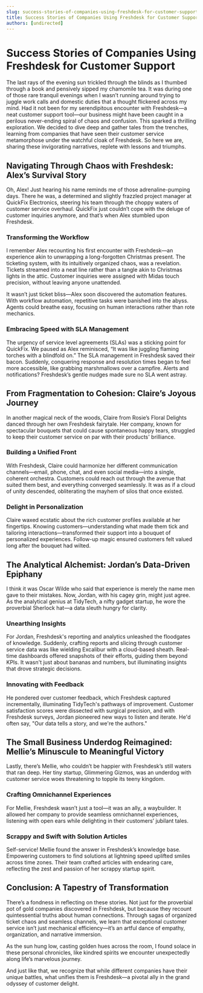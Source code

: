 ```yaml
---
slug: success-stories-of-companies-using-freshdesk-for-customer-support
title: Success Stories of Companies Using Freshdesk for Customer Support
authors: [undirected]
---
```



# Success Stories of Companies Using Freshdesk for Customer Support

The last rays of the evening sun trickled through the blinds as I thumbed through a book and pensively sipped my chamomile tea. It was during one of those rare tranquil evenings when I wasn’t running around trying to juggle work calls and domestic duties that a thought flickered across my mind. Had it not been for my serendipitous encounter with Freshdesk—a neat customer support tool—our business might have been caught in a perilous never-ending spiral of chaos and confusion. This sparked a thrilling exploration. We decided to dive deep and gather tales from the trenches, learning from companies that have seen their customer service metamorphose under the watchful cloak of Freshdesk. So here we are, sharing these invigorating narratives, replete with lessons and triumphs.

## Navigating Through Chaos with Freshdesk: Alex’s Survival Story

Oh, Alex! Just hearing his name reminds me of those adrenaline-pumping days. There he was, a determined and slightly frazzled project manager at QuickFix Electronics, steering his team through the choppy waters of customer service overhaul. QuickFix just couldn’t cope with the deluge of customer inquiries anymore, and that’s when Alex stumbled upon Freshdesk.

### Transforming the Workflow

I remember Alex recounting his first encounter with Freshdesk—an experience akin to unwrapping a long-forgotten Christmas present. The ticketing system, with its intuitively organized chaos, was a revelation. Tickets streamed into a neat line rather than a tangle akin to Christmas lights in the attic. Customer inquiries were assigned with Midas touch precision, without leaving anyone unattended.

It wasn’t just ticket bliss—Alex soon discovered the automation features. With workflow automation, repetitive tasks were banished into the abyss. Agents could breathe easy, focusing on human interactions rather than rote mechanics.

### Embracing Speed with SLA Management

The urgency of service level agreements (SLAs) was a sticking point for QuickFix. We paused as Alex reminisced, “It was like juggling flaming torches with a blindfold on.” The SLA management in Freshdesk saved their bacon. Suddenly, conquering response and resolution times began to feel more accessible, like grabbing marshmallows over a campfire. Alerts and notifications? Freshdesk’s gentle nudges made sure no SLA went astray.

## From Fragmentation to Cohesion: Claire’s Joyous Journey

In another magical neck of the woods, Claire from Rosie’s Floral Delights danced through her own Freshdesk fairytale. Her company, known for spectacular bouquets that could cause spontaneous happy tears, struggled to keep their customer service on par with their products' brilliance.

### Building a Unified Front

With Freshdesk, Claire could harmonize her different communication channels—email, phone, chat, and even social media—into a single, coherent orchestra. Customers could reach out through the avenue that suited them best, and everything converged seamlessly. It was as if a cloud of unity descended, obliterating the mayhem of silos that once existed.

### Delight in Personalization

Claire waxed ecstatic about the rich customer profiles available at her fingertips. Knowing customers—understanding what made them tick and tailoring interactions—transformed their support into a bouquet of personalized experiences. Follow-up magic ensured customers felt valued long after the bouquet had wilted.

## The Analytical Alchemist: Jordan’s Data-Driven Epiphany

I think it was Oscar Wilde who said that experience is merely the name men gave to their mistakes. Now, Jordan, with his cagey grin, might just agree. As the analytical genius at TidyTech, a nifty gadget startup, he wore the proverbial Sherlock hat—a data sleuth hungry for clarity.

### Unearthing Insights

For Jordan, Freshdesk's reporting and analytics unleashed the floodgates of knowledge. Suddenly, crafting reports and slicing through customer service data was like wielding Excalibur with a cloud-based sheath. Real-time dashboards offered snapshots of their efforts, guiding them beyond KPIs. It wasn't just about bananas and numbers, but illuminating insights that drove strategic decisions.

### Innovating with Feedback

He pondered over customer feedback, which Freshdesk captured incrementally, illuminating TidyTech's pathways of improvement. Customer satisfaction scores were dissected with surgical precision, and with Freshdesk surveys, Jordan pioneered new ways to listen and iterate. He'd often say, "Our data tells a story, and we're the authors."

## The Small Business Underdog Reimagined: Mellie’s Minuscule to Meaningful Victory

Lastly, there’s Mellie, who couldn’t be happier with Freshdesk’s still waters that ran deep. Her tiny startup, Glimmering Gizmos, was an underdog with customer service woes threatening to topple its teeny kingdom.

### Crafting Omnichannel Experiences

For Mellie, Freshdesk wasn’t just a tool—it was an ally, a waybuilder. It allowed her company to provide seamless omnichannel experiences, listening with open ears while delighting in their customers’ jubilant tales.

### Scrappy and Swift with Solution Articles

Self-service! Mellie found the answer in Freshdesk’s knowledge base. Empowering customers to find solutions at lightning speed uplifted smiles across time zones. Their team crafted articles with endearing care, reflecting the zest and passion of her scrappy startup spirit.

## Conclusion: A Tapestry of Transformation

There’s a fondness in reflecting on these stories. Not just for the proverbial pot of gold companies discovered in Freshdesk, but because they recount quintessential truths about human connections. Through sagas of organized ticket chaos and seamless channels, we learn that exceptional customer service isn’t just mechanical efficiency—it’s an artful dance of empathy, organization, and narrative immersion.

As the sun hung low, casting golden hues across the room, I found solace in these personal chronicles, like kindred spirits we encounter unexpectedly along life’s marvelous journey.

And just like that, we recognize that while different companies have their unique battles, what unifies them is Freshdesk—a pivotal ally in the grand odyssey of customer delight.